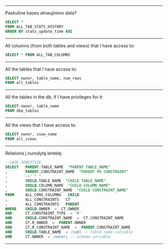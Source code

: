 ----------------------------------
Paskutine bazes atnaujinimo data?
```sql
SELECT * 
FROM ALL_TAB_STATS_HISTORY
ORDER BY stats_update_time ASC
```
----------------------------------
All columns (from both tables and views) that I have access to:
```sql
SELECT * FROM ALL_TAB_COLUMNS
```
-----------------------------------------
All the tables that I have access to:
```sql
SELECT owner, table_name, num_rows
FROM all_tables
```
---------------------------------------
All the tables in the db, if I have privileges for it:
```sql
SELECT owner, table_name
FROM dba_tables
```
----------------------------------------------
All the views that I have access to:
```sql
SELECT owner, view_name 
FROM all_views
```
------------------------------------------------------
Relations į nurodytą lentelę:
```sql
--CASE SENSITIVE
SELECT   PARENT.TABLE_NAME  "PARENT TABLE_NAME"
,        PARENT.CONSTRAINT_NAME  "PARENT PK CONSTRAINT"
,       '->' " "
,        CHILD.TABLE_NAME  "CHILD TABLE_NAME"
,        CHILD.COLUMN_NAME  "CHILD COLUMN_NAME"
,        CHILD.CONSTRAINT_NAME  "CHILD CONSTRAINT_NAME"
FROM     ALL_CONS_COLUMNS   CHILD
,        ALL_CONSTRAINTS   CT
,        ALL_CONSTRAINTS   PARENT
WHERE    CHILD.OWNER  =  CT.OWNER
AND      CT.CONSTRAINT_TYPE  = 'R'
AND      CHILD.CONSTRAINT_NAME  =  CT.CONSTRAINT_NAME 
AND      CT.R_OWNER  =  PARENT.OWNER
AND      CT.R_CONSTRAINT_NAME  =  PARENT.CONSTRAINT_NAME 
AND      CHILD.TABLE_NAME  = :tabl -- table name variable
AND      CT.OWNER  = :owner; -- schema variable
```
----------------------------------------------------------
